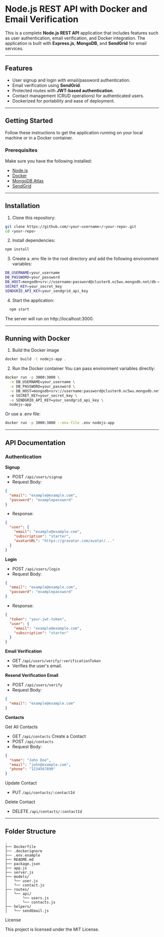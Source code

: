 # Node.js REST API with Docker and Email Verification

This is a complete **Node.js REST API** application that includes features such as user authentication, email verification, and Docker integration. The application is built with **Express.js**, **MongoDB**, and **SendGrid** for email services.

---

## **Features**
- User signup and login with email/password authentication.
- Email verification using **SendGrid**.
- Protected routes with **JWT-based authentication**.
- Contact management (CRUD operations) for authenticated users.
- Dockerized for portability and ease of deployment.

---

## **Getting Started**

Follow these instructions to get the application running on your local machine or in a Docker container.

### **Prerequisites**
Make sure you have the following installed:
- [Node.js](https://nodejs.org/)
- [Docker](https://www.docker.com/)
- [MongoDB Atlas](https://www.mongodb.com/cloud/atlas)
- [SendGrid](https://sendgrid.com/)

---

## **Installation**

1. Clone this repository:
```bash
git clone https://github.com/<your-username>/<your-repo>.git
cd <your-repo>
```

2. Install dependencies:
```bash
npm install
```

3. Create a .env file in the root directory and add the following environment variables:
```bash
DB_USERNAME=your_username
DB_PASSWORD=your_password
DB_HOST=mongodb+srv://username:password@cluster0.oc5wu.mongodb.net/db-contacts?retryWrites=true&w=majority
SECRET_KEY=your_secret_key
SENDGRID_API_KEY=your_sendgrid_api_key
```

4. Start the application:
```bash
  npm start
```

The server will run on http://localhost:3000.

---

## **Running with Docker**

1. Build the Docker image
```bash
docker build -t nodejs-app .
```

2. Run the Docker container
You can pass environment variables directly:
```bash
docker run -p 3000:3000 \
  -e DB_USERNAME=your_username \
  -e DB_PASSWORD=your_password \
  -e DB_HOST=mongodb+srv://username:password@cluster0.oc5wu.mongodb.net/db-contacts?retryWrites=true&w=majority \
  -e SECRET_KEY=your_secret_key \
  -e SENDGRID_API_KEY=your_sendgrid_api_key \
  nodejs-app
```
Or use a .env file:
```bash
docker run -p 3000:3000 --env-file .env nodejs-app
```

---

## **API Documentation**
### **Authentication**

**Signup**
- POST `/api/users/signup`
- Request Body:
```json
{
  "email": "example@example.com",
  "password": "examplepassword"
}
```
- Response:
```json
{
  "user": {
    "email": "example@example.com",
    "subscription": "starter",
    "avatarURL": "https://gravatar.com/avatar/..."
  }
}
```

**Login**
- POST `/api/users/login`
- Request Body:
```json
{
  "email": "example@example.com",
  "password": "examplepassword"
}
```
- Response:
```json
{
  "token": "your-jwt-token",
  "user": {
    "email": "example@example.com",
    "subscription": "starter"
  }
}
```

**Email Verification**
- GET `/api/users/verify/:verificationToken`
- Verifies the user's email.

**Resend Verification Email**
- POST `/api/users/verify`
- Request Body:
```json
{
  "email": "example@example.com"
}
```

**Contacts**

Get All Contacts
- GET `/api/contacts`
Create a Contact
- POST `/api/contacts`
- Request Body:
```json
{
  "name": "John Doe",
  "email": "john@example.com",
  "phone": "1234567890"
}
```
Update Contact
- PUT `/api/contacts/:contactId`

Delete Contact
- DELETE `/api/contacts/:contactId`

---

## **Folder Structure**
```plaintext
.
├── Dockerfile
├── .dockerignore
├── .env.example
├── README.md
├── package.json
├── app.js
├── server.js
├── models/
│   └── user.js
│   └── contact.js
├── routes/
│   └── api/
│       └── users.js
│       └── contacts.js
├── helpers/
│   └── sendEmail.js
```
License

This project is licensed under the MIT License.
